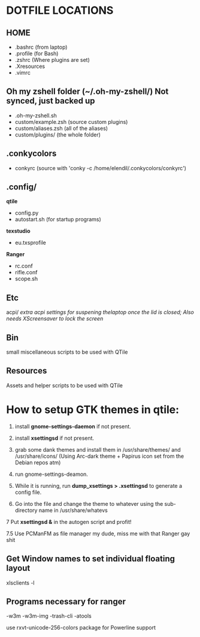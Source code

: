 # DOTFILE LOCATIONS

## HOME

- .bashrc (from laptop)
- .profile (for Bash)
- .zshrc (Where plugins are set)
- .Xresources
- .vimrc

## Oh my zshell folder (~/.oh-my-zshell/) **Not synced, just backed up**

- .oh-my-zshell.sh
- custom/example.zsh (source custom plugins)
- custom/aliases.zsh (all of the aliases)
- custom/plugins/ (the whole folder)

## .conkycolors

- conkyrc (source with 'conky -c /home/elendil/.conkycolors/conkyrc')

## .config/

**qtile**

- config.py
- autostart.sh (for startup programs) 

**texstudio**

- eu.txsprofile

**Ranger**

- rc.conf
- rifle.conf
- scope.sh

## Etc

acpi/ *extra acpi settings for suspening thelaptop once the lid is closed; Also needs XScreensaver to lock the screen*

## Bin 

small miscellaneous scripts to be used with QTile

## Resources

Assets and helper scripts to be used with QTile

# How to setup GTK themes in qtile:

1. install **gnome-settings-daemon** if not present.

2. install **xsettingsd** if not present.

3. grab some dank themes and install them in /usr/share/themes/ and /usr/share/icons/ (Using Arc-dark theme + Papirus icon set from the Debian repos atm)

4. run gnome-settings-deamon.

5. While it is running, run **dump\_xsettings > .xsettingsd** to generate a config file.

6. Go into the file and change the theme to whatever using the sub-directory name in /usr/share/whatevs

7 Put **xsettingsd &** in the autogen script and profit!  

7.5 Use PCManFM as file manager my dude, miss me with that Ranger gay shit
## Get Window names to set individual floating layout
xlsclients -l

## Programs necessary for ranger

-w3m
-w3m-img
-trash-cli
-atools

use rxvt-unicode-256-colors package for Powerline support
